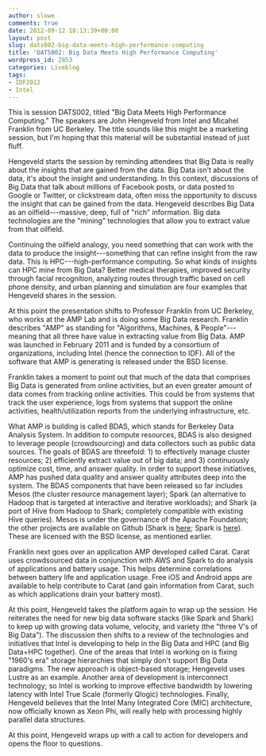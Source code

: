 ```yaml
---
author: slowe
comments: true
date: 2012-09-12 18:13:39+00:00
layout: post
slug: dats002-big-data-meets-high-performance-computing
title: 'DATS002: Big Data Meets High Performance Computing'
wordpress_id: 2853
categories: Liveblog
tags:
- IDF2012
- Intel
---
```


This is session DATS002, titled "Big Data Meets High Performance Computing." The speakers are John Hengeveld from Intel and Micahel Franklin from UC Berkeley. The title sounds like this might be a marketing session, but I'm hoping that this material will be substantial instead of just fluff.

Hengeveld starts the session by reminding attendees that Big Data is really about the insights that are gained from the data. Big Data isn't about the data, it's about the insight and understanding. In this context, discussions of Big Data that talk about millions of Facebook posts, or data posted to Google or Twitter, or clickstream data, often miss the opportunity to discuss the insight that can be gained from the data. Hengeveld describes Big Data as an oilfield---massive, deep, full of "rich" information. Big data technologies are the "mining" technologies that allow you to extract value from that oilfield.

Continuing the oilfield analogy, you need something that can work with the data to produce the insight---something that can refine insight from the raw data. This is HPC---high-performance computing. So what kinds of insights can HPC mine from Big Data? Better medical therapies, improved security through facial recognition, analyzing routes through traffic based on cell phone density, and urban planning and simulation are four examples that Hengeveld shares in the session.

At this point the presentation shifts to Professor Franklin from UC Berkeley, who works at the AMP Lab and is doing some Big Data research. Franklin describes "AMP" as standing for "Algorithms, Machines, & People"---meaning that all three have value in extracting value from Big Data. AMP was launched in February 2011 and is funded by a consortium of organizations, including Intel (hence the connection to IDF). All of the software that AMP is generating is released under the BSD license.

Franklin takes a moment to point out that much of the data that comprises Big Data is generated from online activities, but an even greater amount of data comes from tracking online activities. This could be from systems that track the user experience, logs from systems that support the online activities, health/utilization reports from the underlying infrastructure, etc.

What AMP is building is called BDAS, which stands for Berkeley Data Analysis System. In addition to compute resources, BDAS is also designed to leverage people (crowdsourcing) and data collectors such as public data sources. The goals of BDAS are threefold: 1) to effectively manage cluster resources; 2) efficiently extract value out of big data; and 3) continuously optimize cost, time, and answer quality. In order to support these initiatives, AMP has pushed data quality and answer quality attributes deep into the system. The BDAS components that have been released so far includes Mesos (the cluster resource management layer); Spark (an alternative to Hadoop that is targeted at interactive and iterative workloads); and Shark (a port of Hive from Hadoop to Shark; completely compatible with existing Hive queries). Mesos is under the governance of the Apache Foundation; the other projects are available on Github (Shark is [here](https://github.com/amplab/shark); Spark is [here](https://github.com/mesos/spark)). These are licensed with the BSD license, as mentioned earlier.

Franklin next goes over an application AMP developed called Carat. Carat uses crowdsourced data in conjunction with AWS and Spark to do analysis of applications and battery usage. This helps determine correlations between battery life and application usage. Free iOS and Android apps are available to help contribute to Carat (and gain information from Carat, such as which applications drain your battery most).

At this point, Hengeveld takes the platform again to wrap up the session. He reiterates the need for new big data software stacks (like Spark and Shark) to keep up with growing data volume, velocity, and variety (the "three V's of Big Data"). The discussion then shifts to a review of the technologies and initiatives that Intel is developing to help in the Big Data and HPC (and Big Data+HPC together). One of the areas that Intel is working on is fixing "1960's era" storage hierarchies that simply don't support Big Data paradigms.  The new approach is object-based storage; Hengeveld uses Lustre as an example. Another area of development is interconnect technology; so Intel is working to improve effective bandwidth by lowering latency with Intel True Scale (formerly Qlogic) technologies. Finally, Hengeveld believes that the Intel Many Integrated Core (MIC) architecture, now officially known as Xeon Phi, will really help with processing highly parallel data structures.

At this point, Hengeveld wraps up with a call to action for developers and opens the floor to questions.
